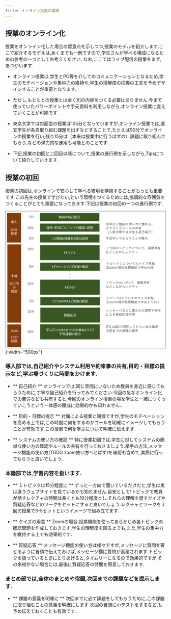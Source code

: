 ```yaml
---
title: オンライン授業の実際
---
```


## 授業のオンライン化 ##
授業をオンライン化した場合の留意点を示しつつ,授業のモデルを紹介します.ここで紹介するモデルは,あくまでも一例ですので,学生さんが学べる構成になるための参考の一つとしてお考えください.
なお,ここではライブ配信の授業をまず,あつかいます.

* オンライン授業は,学生とPC等を介してのコミュニケーションとなるため,学生のモチベーションや集中力の維持や,学生の理解度の把握の工夫を予めデザインすることが重要となります.

* ただし,もともとの授業とは全く別の内容をつくる必要はありません.今まで使っていたパワーポイントや手元資料を利用しながら,オンライン授業に変えていくことが可能です.

* 東京大学では対面型の授業は105分となっていますが,オンライン授業では,適宜学生が各自取り組む課題を出すなどすることで,たとえば90分でオンラインの授業を行い,残り15分は（本来は授業中に行うはずの）課題に取り組んでもらう,などの弾力的な運用も可能とのことです.

* 下記,授業の初回と二回目以降について,授業の進行例を示しながら,Tipsについて紹介していきます.

## 授業の初回 ##
授業の初回は,オンラインで安心して学べる環境を構築することがもっとも重要です.この先生の授業で学びたい,という環境をつくるためには,協調的な雰囲気をつくることがとても重要になってきます.下記は授業の初回の一つの進行例です.

  ![](img/sample_1stclass.PNG){:width="500px"}


### 導入部では,自己紹介やシステム利用や約束事の共有,目的・目標の提示など,学ぶ場づくりに時間をかけます.
*  ** 自己紹介 ** オンラインでは,同じ空間にいないため教員を身近に感じてもらうために,丁寧な自己紹介を行ってみてください.今回の急なオンライン化での苦労なども共有すると,今回のオンライン授業の場を学生と一緒につくっていこうという一体感の醸成に効果的かも知れません..

*  ** 目的・目標の提示 ** 対面による授業と同様ですが,学生のモチベーションを高める上では,この時間に何をするのかゴールを明確にイメージしてもらうことが有効です.この授業で何を学ぶについて明確に伝えます.

* ** システムの使い方の確認 ** 特に授業初回では,学生に対してシステムの簡単な使い方の確認やルールの共有を行っておきましょう.挙手の方法,メッセージ機能の使い方(TODO zoom使い方へとばす)を確認も含めて,実際に行ってもらうと良いでしょう.

### 本論部では,学習内容を扱います.
* ** １トピックは15分程度に ** ずっと一方向で聞いているだけだと,学生は実は違うウェブサイトを見ているかも知れません.目安として1トピックで教員が話すレクチャの時間は長くとも10分程度とし,それらの理解を促すクイズや質疑応答などのワークをセットにすると良いでしょう.レクチャとワークを１回の授業で3-5セットというイメージで組み立てます.

* ** クイズの用意 ** 
Zoomの場合,投票機能を使ってあらかじめ各トピックの確認問題を作成しておきます.学生の理解度を図る上でも,また,学生の集中力を維持する上でも効果的です.

* ** 質疑応答 ** 
メッセージ機能の使い方は様々ですが,メッセージに質問を寄せるように冒頭で伝えておけば,メッセージ欄に質問が蓄積されます.トピックを扱っているときにとりあげると,タイムリーになるので効果的ですが,その余裕がない場合には,最後に質疑応答の時間を用意しておきます.

### まとめ部では,全体のまとめや宿題,次回までの課題などを提示します.
* ** 課題の意義を明確に ** 次回までに必ず課題をしてもらうために,この課題に取り組むことの意義を明確にします.次回の冒頭に小テストをするなど,も予め伝えておくことも有効です.



